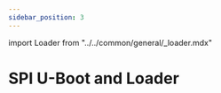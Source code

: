```yaml
---
sidebar_position: 3
---
```


import Loader from "../../common/general/\_loader.mdx"

# SPI U-Boot and Loader

<Loader />
